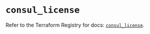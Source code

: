 # `consul_license`

Refer to the Terraform Registry for docs: [`consul_license`](https://registry.terraform.io/providers/hashicorp/consul/2.22.1/docs/resources/license).

